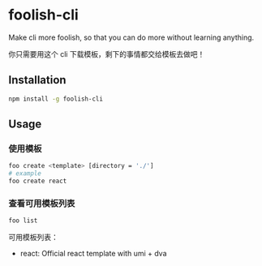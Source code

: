 # foolish-cli

Make cli more foolish, so that you can do more without learning anything.

你只需要用这个 cli 下载模板，剩下的事情都交给模板去做吧！

## Installation

```bash
npm install -g foolish-cli
```

## Usage

### 使用模板

```bash
foo create <template> [directory = './']
# example
foo create react
```

### 查看可用模板列表

```bash
foo list
```

可用模板列表：

- react: Official react template with umi + dva

